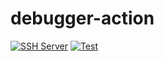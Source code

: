 # debugger-action
[![SSH Server](https://github.com/alanbobs999/debugger-action/actions/workflows/debugger.yml/badge.svg?branch=main)](https://github.com/alanbobs999/debugger-action/actions/workflows/debugger.yml) [![Test](https://github.com/alanbobs999/debugger-action/actions/workflows/litespeedtest.yml/badge.svg?branch=main)](https://github.com/alanbobs999/debugger-action/actions/workflows/test.yml)
